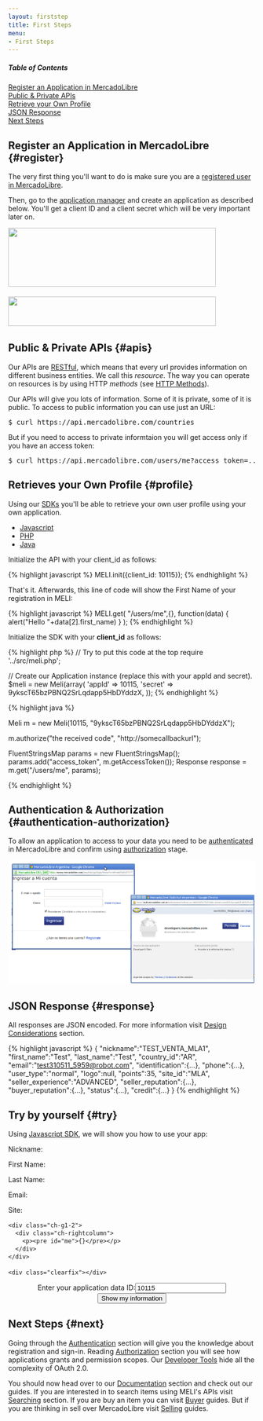 ```yaml
---
layout: firststep
title: First Steps
menu: 
- First Steps
---
```



<div class="contents">
<h5>Table of Contents</h5>

<dl>
  <dt><a href="javascript:void(0)" onClick="goToByScroll('register')">Register an Application in MercadoLibre</a></dt>
  <dt><a href="javascript:void(0)" onClick="goToByScroll('apis')">Public &amp; Private APIs</a></dt>
  <dt><a href="javascript:void(0)" onClick="goToByScroll('profile')">Retrieve your Own Profile</a></dt>
  <dt><a href="javascript:void(0)" onClick="goToByScroll('response')">JSON Response</a></dt>
  <dt><a href="javascript:void(0)" onClick="goToByScroll('next')">Next Steps</a></dt>
</dl>
</div>

## Register an Application in MercadoLibre {#register}


The very first thing you'll want to do is make sure you are a [registered user in MercadoLibre](http://www.mercadolibre.com).

Then, go to the [application manager](http://applications.mercadolibre.com) and create an application as described below. You'll get a client ID and a client secret which will be very important later on.

<style type="text/css">
img.appID
{
  width:423px;
  height:120px;
  background:url(/images/application-detail.png) 0px -10px;
}

img.appSecret
{
  width:423px;
  height:60px;
  background:url(/images/application-detail.png) 0px -340px;
}
</style>

<img src="" class="appID">
<br /><br />
<img src="" class="appSecret">


## Public &amp; Private APIs {#apis}


Our APIs are [RESTful](http://es.wikipedia.org/wiki/Representational_State_Transfer), which means that every url provides information on different business entities. We call this _resource_. The way you can operate on resources is by using HTTP _methods_ (see [HTTP Methods](http://www.w3.org/Protocols/rfc2616/rfc2616-sec9.html#sec9)).  

Our APIs will give you lots of information. Some of it is private, some of it is public. To access to public information you can use just an URL:

<pre class="terminal">$ curl https://api.mercadolibre.com/countries</pre>

But if you need to access to private informtaion you will get access only if you have an access token:

<pre class="terminal">$ curl https://api.mercadolibre.com/users/me?access_token=...</pre>

## Retrieves your Own Profile {#profile}

Using our [SDKs](/javascript-sdk) you'll be able to retrieve your own user profile using your own application.

<div id="code">
	<ul>
		<li><a href="#javascript">Javascript</a></li>
		<li><a href="#php">PHP</a></li>
		<li><a href="#java">Java</a></li>
	</ul>
	<div>
		<div id="javascript">
Initialize the API with your client_id as follows:

{% highlight javascript %}
MELI.init({client_id: 10115});
{% endhighlight %}
				

That's it. Afterwards, this line of code will show the First Name of your registration in MELI:

{% highlight javascript %}
MELI.get(
  "/users/me",{},
    function(data) { alert("Hello "+data[2].first_name) }
);
{% endhighlight %}
		</div>
		<div id="php">
Initialize the SDK with your __client_id__ as follows:

{% highlight php %}
// Try to put this code at the top
require '../src/meli.php';

// Create our Application instance (replace this with your appId and secret).
$meli = new Meli(array(
    'appId'         => 10115,
    'secret'        => 9ykscT65bzPBNQ2SrLqdapp5HbDYddzX,
));
			{% endhighlight %}
		</div>
		<div id="java">
			{% highlight java %}

Meli m = new Meli(10115, "9ykscT65bzPBNQ2SrLqdapp5HbDYddzX");

m.authorize("the received code", "http://somecallbackurl");

FluentStringsMap params = new FluentStringsMap();
params.add("access_token", m.getAccessToken());
Response response = m.get("/users/me", params);

{% endhighlight %}
		</div>
	</div>
</div>

<script type="text/javascript">
	$("#code").tabNavigator();
</script>

## Authentication &amp; Authorization {#authentication-authorization}

To allow an application to access to your data you need to be [authenticated](/authentication) in MercadoLibre and confirm using [authorization](/authorization) stage. 

<img src="/images/authentication-authorization.png" alt="Authentication" />


## JSON Response {#response}

All responses are JSON encoded. For more information visit [Design Considerations](/design-considerations/#json) section.

{% highlight javascript %}
{
   "nickname":"TEST_VENTA_MLA1",
   "first_name":"Test",
   "last_name":"Test",
   "country_id":"AR",
   "email":"test310511_5959@robot.com",
   "identification":{...},
   "phone":{...},
   "user_type":"normal",
   "logo":null,
   "points":35,
   "site_id":"MLA",
   "seller_experience":"ADVANCED",
   "seller_reputation":{...},
   "buyer_reputation":{...},
   "status":{...},
   "credit":{...}
}
{% endhighlight %}



## Try by yourself {#try}

Using [Javascript SDK](/javascript-sdk), we will show you how to use your app:

<div class="ch-g1">
  <div class="">
    <div class="ch-g1-2">
      <div class="ch-leftcolumn">
        <p class="ch-form-row ch-form-required"><label for="nickname">Nickname:</label><span id="nickname"></span></p>
        <p class="ch-form-row ch-form-required"><label for="firstname">First Name:</label><span id="firstname"></span></p>
        <p class="ch-form-row ch-form-required"><label for="lastname">Last Name:</label><span id="lastname"></span></p>
        <p class="ch-form-row ch-form-required"><label for="email">Email:</label><span id="email"></span></p>
        <p class="ch-form-row ch-form-required"><label for="site">Site:</label><span id="site"></span></p>
      </div>
    </div>

    <div class="ch-g1-2">
      <div class="ch-rightcolumn">
        <p><pre id="me">{}</pre></p>
      </div>
    </div>

    <div class="clearfix"></div>
  </div>
</div>

<center>
  Enter your application data ID:<input id="target" type="text" value="10115" />
  <input class="ch-btn ch-btn-small" type="button" id="show-my-info" value="Show my information"/>
</center>

<script>
    $(document).ready(function() {

      $('#show-my-info').click(function() {

          var ID = parseInt($('#target').val());
          console.log(ID);

          MELI.init({client_id: ID});
          
          MELI.login(function() {

            MELI.get('/users/me', null, function(data) {
              
              var userInfo = data[2];
              console.log(userInfo);

              $('#nickname').html(JSON.stringify(userInfo.nickname));
              $('#nickname').show();

              $('#firstname').html(JSON.stringify(userInfo.first_name));
              $('#firstname').show();

              $('#lastname').html(JSON.stringify(userInfo.last_name));
              $('#lastname').show();

              $('#email').html(JSON.stringify(userInfo.email));
              $('#email').show();

              $('#site').html(JSON.stringify(userInfo.site_id));
              $('#site').show();

              $('#me').html(JSON.stringify(userInfo));
              $('#me').show();
            });

          });
        });
     });
</script>


## Next Steps {#next}

Going through the [Authentication](/authentication) section will give you the knowledge about registration and sign-in. Reading [Authorization](/authorization) section you will see how applications grants and permission scopes. Our [Developer Tools](/javascript-sdk) hide all the complexity of OAuth 2.0.

You should now head over to our [Documentation](/guides) section and check out our guides. 
If you are interested in to search items using MELI's APIs visit [Searching](/search-visual-introduction) section. If you are buy an item you can visit [Buyer](/bookmarks) guides. But if you are thinking in sell over MercadoLibre visit [Selling](/listing-introduction) guides.


